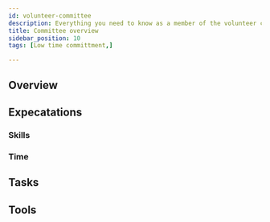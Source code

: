 ```yaml
---
id: volunteer-committee
description: Everything you need to know as a member of the volunteer committee
title: Committee overview
sidebar_position: 10
tags: [Low time committment,]

---
```


## Overview

## Expecatations

### Skills

### Time

## Tasks

## Tools

